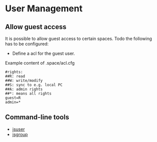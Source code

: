 User Management
===============

Allow guest access
------------------

It is possible to allow guest access to certain spaces. Todo the
following has to be configured:

-   Define a acl for the guest user.

Example content of .space/acl.cfg

~~~~ {.sourceCode .python}
#rights:
##R: read
##W: write/modify
##S: sync to e.g. local PC
##A: admin rights
##*: means all rights
guest=R
admin=*
~~~~

Command-line tools
------------------

-   [jsuser](JSUser)
-   [jsgroup](JSGroup)

